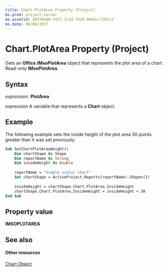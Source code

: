 ```yaml
---
title: Chart.PlotArea Property (Project)
ms.prod: project-server
ms.assetid: 4d378a40-7417-1c1d-7424-9eb5cc7367c2
ms.date: 06/08/2017
---
```



# Chart.PlotArea Property (Project)
Gets an **Office.IMsoPlotArea** object that represents the plot area of a chart. Read-only **IMsoPlotArea**.

## Syntax

 _expression_. **PlotArea**

 _expression_ A variable that represents a **Chart** object.


## Example

The following example sets the inside height of the plot area 30 points greater than it was set previously.


```vb
Sub SetChartPlotAreaHeight()
    Dim chartShape As Shape
    Dim reportName As String
    Dim insideHeight As Double
    
    reportName = "Simple scalar chart"
    Set chartShape = ActiveProject.Reports(reportName).Shapes(1)
    
    insideHeight = chartShape.Chart.PlotArea.InsideHeight
    chartShape.Chart.PlotArea.InsideHeight = insideHeight + 30
End Sub
```


## Property value

 **IMSOPLOTAREA**


## See also


#### Other resources


[Chart Object](chart-object-project.md)
